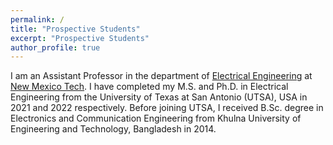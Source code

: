 ```yaml
---
permalink: /
title: "Prospective Students"
excerpt: "Prospective Students"
author_profile: true
---
```

I am an Assistant Professor in the department of [Electrical Engineering](https://www.nmt.edu/academics/eleceng/) at [New Mexico Tech](https://www.nmt.edu/). I have completed my M.S. and Ph.D. in Electrical Engineering from the University of Texas at San Antonio (UTSA), USA in 2021 and 2022 respectively. Before joining UTSA, I received B.Sc. degree in Electronics and Communication Engineering from Khulna University of Engineering and Technology, Bangladesh in 2014. 
